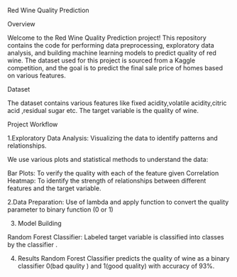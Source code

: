 Red Wine Quality Prediction 

Overview

Welcome to the Red Wine Quality Prediction project! This repository contains the code for performing data preprocessing, exploratory data analysis, and building  machine learning models to predict quality of red wine. The dataset used for this project is sourced from a Kaggle competition, and the goal is to predict the final sale price of homes based on various features.

Dataset

The dataset contains various features like  fixed acidity,volatile acidity,citric acid ,residual sugar etc. The target variable is the quality of wine.

Project Workflow

1.Exploratory Data Analysis: Visualizing the data to identify patterns and relationships. 

We use various plots and statistical methods to understand the data:

Bar Plots: To verify the quality with each of the feature given 
Correlation Heatmap: To identify the strength of relationships between different features and the target variable. 

2.Data Preparation: Use of lambda and apply function to convert the quality parameter to binary function (0 or 1)

3. Model Building

Random Forest Classifier: Labeled target variable is classified into classes by the classifier .

4. Results
Random Forest Classifier predicts the quality of wine as a binary classifier 0(bad qaulity ) and 1(good quality) with accuracy of 93%.

